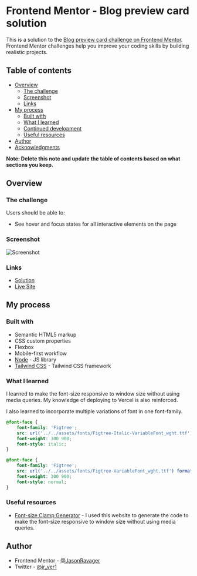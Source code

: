 # Frontend Mentor - Blog preview card solution

This is a solution to the [Blog preview card challenge on Frontend Mentor](https://www.frontendmentor.io/challenges/blog-preview-card-ckPaj01IcS). Frontend Mentor challenges help you improve your coding skills by building realistic projects. 

## Table of contents

- [Overview](#overview)
  - [The challenge](#the-challenge)
  - [Screenshot](#screenshot)
  - [Links](#links)
- [My process](#my-process)
  - [Built with](#built-with)
  - [What I learned](#what-i-learned)
  - [Continued development](#continued-development)
  - [Useful resources](#useful-resources)
- [Author](#author)
- [Acknowledgments](#acknowledgments)

**Note: Delete this note and update the table of contents based on what sections you keep.**

## Overview

### The challenge

Users should be able to:

- See hover and focus states for all interactive elements on the page

### Screenshot

![Screenshot](https://imgur.com/VSBdaEE)

### Links

- [Solution](https://github.com/JasonRavager/blog-preview-card)
- [Live Site](https://blog-preview-card-flax.vercel.app/)

## My process

### Built with

- Semantic HTML5 markup
- CSS custom properties
- Flexbox
- Mobile-first workflow
- [Node](https://nodejs.org/en) - JS library
- [Tailwind CSS](https://tailwindcss.com/) - Tailwind CSS framework

### What I learned

I learned to make the font-size responsive to window size without using media queries. My knowledge of deploying to Vercel is also reinforced.

I also learned to incorporate multiple variations of font in one font-family.

```css
@font-face {
    font-family: 'Figtree';
    src: url('../../assets/fonts/Figtree-Italic-VariableFont_wght.ttf') format('truetype');
    font-weight: 300 900;
    font-style: italic;
}

@font-face {
    font-family: 'Figtree';
    src: url('../../assets/fonts/Figtree-VariableFont_wght.ttf') format('truetype');
    font-weight: 300 900;
    font-style: normal;
}
```

### Useful resources

- [Font-size Clamp Generator](https://clamp.font-size.app/?config=eyJyb290IjoiMTYiLCJtaW5XaWR0aCI6IjM3NXB4IiwibWF4V2lkdGgiOiIxNDQwcHgiLCJtaW5Gb250U2l6ZSI6IjEycHgiLCJtYXhGb250U2l6ZSI6IjE0cHgifQ%3D%3D) - I used this website to generate the code to make the font-size responsive to window size without using media queries.

## Author

- Frontend Mentor - [@JasonRavager](https://www.frontendmentor.io/profile/JasonRavager)
- Twitter - [@jr_ver1](https://www.twitter.com/yourusername)